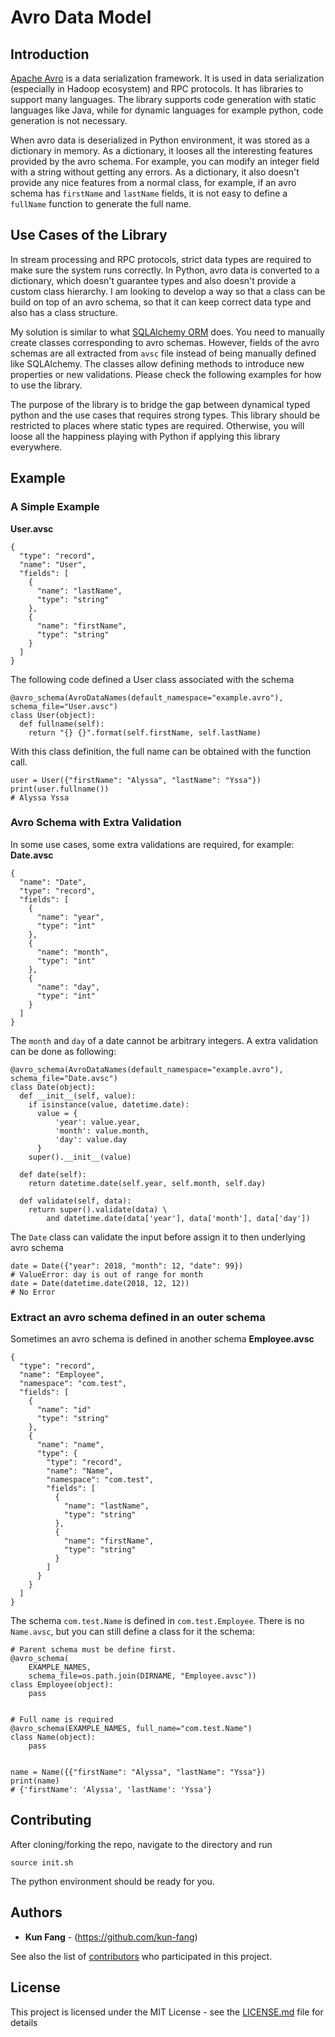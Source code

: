 Avro Data Model
=====

## Introduction
[Apache Avro](http://avro.apache.org/) is a data serialization framework. It is used in data serialization (especially in Hadoop ecosystem) and RPC protocols. It has libraries to support many languages. The library supports code generation with static languages like Java, while for dynamic languages for example python, code generation is not necessary.

When avro data is deserialized in Python environment, it was stored as a dictionary in memory. As a dictionary, it looses all the interesting features provided by the avro schema. For example, you can modify an integer field with a string without getting any errors. As a dictionary, it also doesn't provide any nice features from a normal class, for example, if an avro schema has `firstName` and `lastName` fields, it is not easy to define a `fullName` function to generate the full name.

## Use Cases of the Library
In stream processing and RPC protocols, strict data types are required to make sure the system runs correctly. In Python, avro data is converted to a dictionary, which doesn't guarantee types and also doesn't provide a custom class hierarchy. I am looking to develop a way so that a class can be build on top of an avro schema, so that it can keep correct data type and also has a class structure.

My solution is similar to what [SQLAlchemy ORM](https://www.sqlalchemy.org) does. You need to manually create classes corresponding to avro schemas. However, fields of the avro schemas are all extracted from `avsc` file instead of being manually defined like SQLAlchemy. The classes allow defining methods to introduce new properties or new validations. Please check the following examples for how to use the library.

The purpose of the library is to bridge the gap between dynamical typed python and the use cases that requires strong types. This library should be restricted to places where static types are required. Otherwise, you will loose all the happiness playing with Python if applying this library everywhere.


## Example
### A Simple Example
**User.avsc**
```
{
  "type": "record",
  "name": "User",
  "fields": [
    {
      "name": "lastName",
      "type": "string"
    },
    {
      "name": "firstName",
      "type": "string"
    }
  ]
}
```
The following code defined a User class associated with the schema
```
@avro_schema(AvroDataNames(default_namespace="example.avro"), schema_file="User.avsc")
class User(object):
  def fullname(self):
    return "{} {}".format(self.firstName, self.lastName)
```
With this class definition, the full name can be obtained with the function call.
```
user = User({"firstName": "Alyssa", "lastName": "Yssa"})
print(user.fullname())
# Alyssa Yssa
```

### Avro Schema with Extra Validation
In some use cases, some extra validations are required, for example:
**Date.avsc**
```
{
  "name": "Date",
  "type": "record",
  "fields": [
    {
      "name": "year",
      "type": "int"
    },
    {
      "name": "month",
      "type": "int"
    },
    {
      "name": "day",
      "type": "int"
    }
  ]
}
```
The `month` and `day` of a date cannot be arbitrary integers. A extra validation can be done as following:
```
@avro_schema(AvroDataNames(default_namespace="example.avro"), schema_file="Date.avsc")
class Date(object):
  def __init__(self, value):
    if isinstance(value, datetime.date):
      value = {
          'year': value.year,
          'month': value.month,
          'day': value.day
      }
    super().__init__(value)

  def date(self):
    return datetime.date(self.year, self.month, self.day)

  def validate(self, data):
    return super().validate(data) \
        and datetime.date(data['year'], data['month'], data['day'])
```
The `Date` class can validate the input before assign it to then underlying avro schema
```
date = Date({"year": 2018, "month": 12, "date": 99})
# ValueError: day is out of range for month
date = Date(datetime.date(2018, 12, 12))
# No Error
```

### Extract an avro schema defined in an outer schema
Sometimes an avro schema is defined in another schema
**Employee.avsc**
```
{
  "type": "record",
  "name": "Employee",
  "namespace": "com.test",
  "fields": [
    {
      "name": "id"
      "type": "string"
    },
    {
      "name": "name",
      "type": {
        "type": "record",
        "name": "Name",
        "namespace": "com.test",
        "fields": [
          {
            "name": "lastName",
            "type": "string"
          },
          {
            "name": "firstName",
            "type": "string"
          }
        ]
      }
    }
  ]
}
```
The schema `com.test.Name` is defined in `com.test.Employee`. There is no `Name.avsc`, but you can still define a class for it the schema:
```
# Parent schema must be define first.
@avro_schema(
    EXAMPLE_NAMES,
    schema_file=os.path.join(DIRNAME, "Employee.avsc"))
class Employee(object):
    pass


# Full name is required
@avro_schema(EXAMPLE_NAMES, full_name="com.test.Name")
class Name(object):
    pass


name = Name({{"firstName": "Alyssa", "lastName": "Yssa"})
print(name)
# {'firstName': 'Alyssa', 'lastName': 'Yssa'}
```

## Contributing
After cloning/forking the repo, navigate to the directory and run
```
source init.sh
```
The python environment should be ready for you.

## Authors

* **Kun Fang** - (https://github.com/kun-fang)

See also the list of [contributors](https://github.com/your/project/contributors) who participated in this project.

## License

This project is licensed under the MIT License - see the [LICENSE.md](LICENSE.md) file for details

